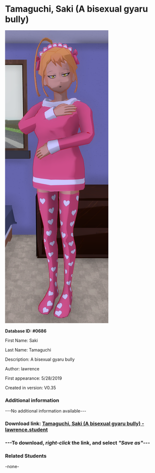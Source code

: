 # Tamaguchi, Saki (A bisexual gyaru bully)

<img src="../../Files/Images/Tamaguchi, Saki (A bisexual gyaru bully).png" title="Tamaguchi, Saki (A bisexual gyaru bully) - lawrence">

**Database ID: #0686**

First Name: Saki

Last Name: Tamaguchi

Description: A bisexual gyaru bully

Author: lawrence

First appearance: 5/28/2019

Created in version: V0.35

### Additional information

---No additional information available---

### Download link: <a href="https://raw.githubusercontent.com/Arbiter1223/Daigaku-Gurashi-Custom-Students/master/Files/Student%20Files/Tamaguchi%2C%20Saki%20(A%20bisexual%20gyaru%20bully)%20-%20lawrence.student">Tamaguchi, Saki (A bisexual gyaru bully) - lawrence.student</a>

### ---**To download, _right-click_ the link, and select _"Save as"_**---

### Related Students

-none-
